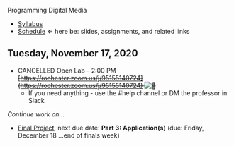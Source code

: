 Programming Digital Media

- [Syllabus](syllabus.md)
- [Schedule](schedule.md) &lArr; here be: slides, assignments, and related links

## Tuesday, November 17, 2020

- CANCELLED <s>Open Lab - 2:00 PM [https://rochester.zoom.us/j/95155140724](https://rochester.zoom.us/j/95155140724) ![:turkey:](https://a.slack-edge.com/production-standard-emoji-assets/10.2/apple-medium/1f983.png)</s>
  - If you need anything - use the #help channel or DM the professor in Slack 

*Continue work on...*

- [Final Project](dms102-project/instructions.md), next due date: **Part 3: Application(s)** (due: Friday, December 18 ...end of finals week)

